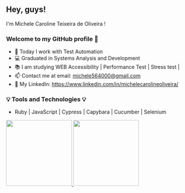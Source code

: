 ## Hey, guys!
 I'm Michele Caroline Teixeira de Oliveira ! 
### Welcome to my GitHub profile 👋


- 🔭 Today I work with Test Automation
- :computer: Graduated in Systems Analysis and Development
- :books: I am studying WEB Accessibility | Performance Test | Stress test |
- :mailbox: Contact me at email: michele564000@gmail.com
- :email: My LinkedIn: https://www.linkedin.com/in/michelecarolineoliveira/



### :bulb: Tools and Technologies :bulb:

-  Ruby | JavaScript | Cypress | Capybara | Cucumber | Selenium
          

<div>
<a href="https://github.com/eu-MicheleOliveira">
<img height="180em" src="https://github-readme-stats.vercel.app/api/top-langs/?username=eu-micheleoliveira&layout=compact&langs_count=7&theme=dracula"/>
<img height="180em" src="https://github-readme-stats.vercel.app/api?username=eu-micheleoliveira&show_icons=true&theme=dracula&include_all_commits=true&count_private=true"/>
</div>

